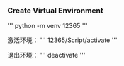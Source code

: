 ### Create Virtual Environment
'''
python -m venv 12365
'''

激活环境：
'''
12365/Script/activate
'''

退出环境：
'''
deactivate
'''

